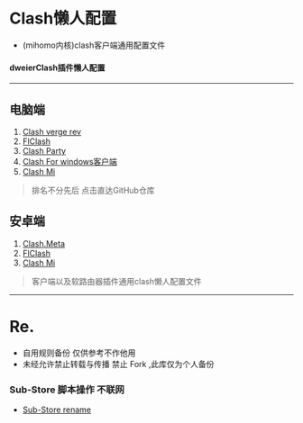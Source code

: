 # Clash懒人配置

- (mihomo内核)clash客户端通用配置文件

#### dweierClash插件懒人配置

---

## 电脑端
1. [Clash verge rev](https://github.com/clash-verge-rev/clash-verge-rev)
2. [FlClash](https://github.com/chen08209/FlClash)
3. [Clash Party](https://github.com/mihomo-party-org/clash-party)
4. [Clash For windows客户端](https://github.com/Z-Siqi/Clash-for-Windows_Chinese)
5. [Clash Mi](https://github.com/KaringX/clashmi)
 
> 排名不分先后
> 点击直达GitHub仓库
 
## 安卓端
1. [Clash.Meta](https://github.com/MetaCubeX/ClashMetaForAndroid)
2. [FlClash](https://github.com/chen08209/FlClash)
3. [Clash Mi](https://github.com/KaringX/clashmi)
 
> 客户端以及软路由器插件通用clash懒人配置文件
 
---

# Re.
- 自用规则备份 仅供参考不作他用
- 未经允许禁止转载与传播 禁止 Fork ,此库仅为个人备份

### Sub-Store 脚本操作 不联网
- [Sub-Store rename](https://raw.githubusercontent.com/xweier/Clash-Config/refs/heads/main/Sub-Store-rename.js)
